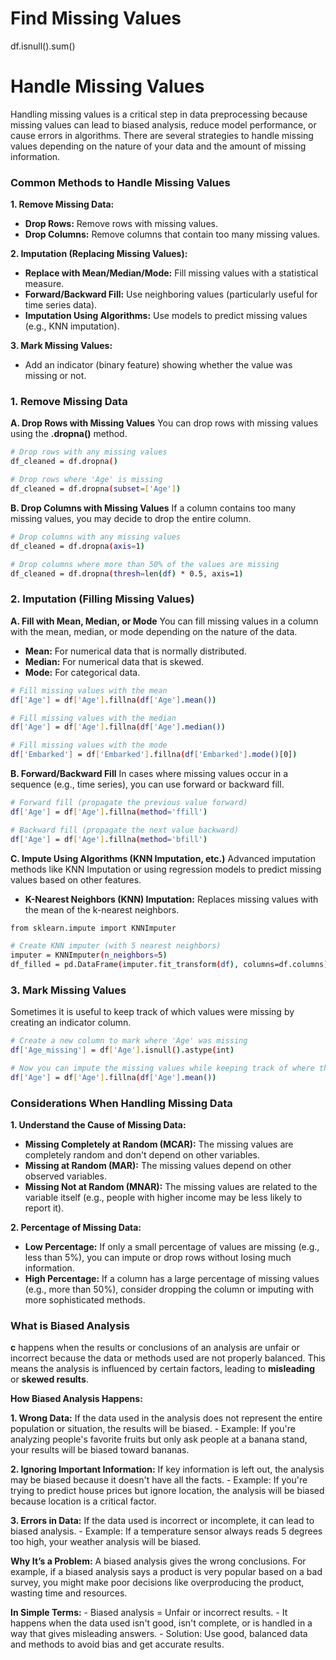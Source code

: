 # Find Missing Values
  df.isnull().sum()

# Handle Missing Values

Handling missing values is a critical step in data preprocessing because missing values can lead to biased analysis, reduce model performance, or cause errors in algorithms. There are several strategies to handle missing values depending on the nature of your data and the amount of missing information.

### Common Methods to Handle Missing Values

**1. Remove Missing Data:**
  - **Drop Rows:** Remove rows with missing values.
  - **Drop Columns:** Remove columns that contain too many missing values.

**2. Imputation (Replacing Missing Values):**
  - **Replace with Mean/Median/Mode:** Fill missing values with a statistical measure.
  - **Forward/Backward Fill:** Use neighboring values (particularly useful for time series data).
  - **Imputation Using Algorithms:** Use models to predict missing values (e.g., KNN imputation).

**3. Mark Missing Values:**
  - Add an indicator (binary feature) showing whether the value was missing or not.

### 1. Remove Missing Data

**A. Drop Rows with Missing Values**
You can drop rows with missing values using the **.dropna()** method.

```sh
# Drop rows with any missing values
df_cleaned = df.dropna()

# Drop rows where 'Age' is missing
df_cleaned = df.dropna(subset=['Age'])
```

**B. Drop Columns with Missing Values**
If a column contains too many missing values, you may decide to drop the entire column.

```sh
# Drop columns with any missing values
df_cleaned = df.dropna(axis=1)

# Drop columns where more than 50% of the values are missing
df_cleaned = df.dropna(thresh=len(df) * 0.5, axis=1)
```

### 2. Imputation (Filling Missing Values)

**A. Fill with Mean, Median, or Mode**
You can fill missing values in a column with the mean, median, or mode depending on the nature of the data.
  - **Mean:** For numerical data that is normally distributed.
  - **Median:** For numerical data that is skewed.
  - **Mode:** For categorical data.

```sh
# Fill missing values with the mean
df['Age'] = df['Age'].fillna(df['Age'].mean())

# Fill missing values with the median
df['Age'] = df['Age'].fillna(df['Age'].median())

# Fill missing values with the mode
df['Embarked'] = df['Embarked'].fillna(df['Embarked'].mode()[0])
```

**B. Forward/Backward Fill**
In cases where missing values occur in a sequence (e.g., time series), you can use forward or backward fill.

```sh
# Forward fill (propagate the previous value forward)
df['Age'] = df['Age'].fillna(method='ffill')

# Backward fill (propagate the next value backward)
df['Age'] = df['Age'].fillna(method='bfill')
```

**C. Impute Using Algorithms (KNN Imputation, etc.)**
Advanced imputation methods like KNN Imputation or using regression models to predict missing values based on other features.
  - **K-Nearest Neighbors (KNN) Imputation:** Replaces missing values with the mean of the k-nearest neighbors.

```sh
from sklearn.impute import KNNImputer

# Create KNN imputer (with 5 nearest neighbors)
imputer = KNNImputer(n_neighbors=5)
df_filled = pd.DataFrame(imputer.fit_transform(df), columns=df.columns)
```

### 3. Mark Missing Values
Sometimes it is useful to keep track of which values were missing by creating an indicator column.

```sh
# Create a new column to mark where 'Age' was missing
df['Age_missing'] = df['Age'].isnull().astype(int)

# Now you can impute the missing values while keeping track of where they occurred
df['Age'] = df['Age'].fillna(df['Age'].mean())
```


### Considerations When Handling Missing Data

**1. Understand the Cause of Missing Data:**
  - **Missing Completely at Random (MCAR):** The missing values are completely random and don't depend on other variables.
  - **Missing at Random (MAR):** The missing values depend on other observed variables.
  - **Missing Not at Random (MNAR):** The missing values are related to the variable itself (e.g., people with higher income may be less likely to report it).

**2. Percentage of Missing Data:**
  - **Low Percentage:** If only a small percentage of values are missing (e.g., less than 5%), you can impute or drop rows without losing much information.
  - **High Percentage:** If a column has a large percentage of missing values (e.g., more than 50%), consider dropping the column or imputing with more sophisticated methods.


### What is Biased Analysis
**c** happens when the results or conclusions of an analysis are unfair or incorrect because the data or methods used are not properly balanced. This means the analysis is influenced by certain factors, leading to **misleading** or **skewed results**.

**How Biased Analysis Happens:**

  **1. Wrong Data:** If the data used in the analysis does not represent the entire population or situation, the results will be biased.
      - Example: If you're analyzing people's favorite fruits but only ask people at a banana stand, your results will be biased toward bananas.

  **2. Ignoring Important Information:** If key information is left out, the analysis may be biased because it doesn't have all the facts.
      - Example: If you're trying to predict house prices but ignore location, the analysis will be biased because location is a critical factor.

  **3. Errors in Data:** If the data used is incorrect or incomplete, it can lead to biased analysis.
      - Example: If a temperature sensor always reads 5 degrees too high, your weather analysis will be biased.

  **Why It’s a Problem:**
  A biased analysis gives the wrong conclusions. For example, if a biased analysis says a product is very popular based on a bad survey, you might make poor decisions like overproducing the product, wasting time and resources.

  **In Simple Terms:**
    - Biased analysis = Unfair or incorrect results.
    - It happens when the data used isn't good, isn't complete, or is handled in a way that gives misleading answers.
    - Solution: Use good, balanced data and methods to avoid bias and get accurate results.
